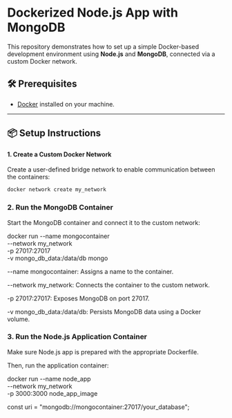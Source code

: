 # Dockerized Node.js App with MongoDB

This repository demonstrates how to set up a simple Docker-based development environment using **Node.js** and **MongoDB**, connected via a custom Docker network.

## 🛠️ Prerequisites

- [Docker](https://docs.docker.com/get-docker/) installed on your machine.

---

## 📦 Setup Instructions

#### 1. Create a Custom Docker Network

Create a user-defined bridge network to enable communication between the containers:

```bash
docker network create my_network
```
### 2. Run the MongoDB Container

Start the MongoDB container and connect it to the custom network:

docker run --name mongocontainer \
  --network my_network \
  -p 27017:27017 \
  -v mongo_db_data:/data/db mongo

--name mongocontainer: Assigns a name to the container.

--network my_network: Connects the container to the custom network.

-p 27017:27017: Exposes MongoDB on port 27017.

-v mongo_db_data:/data/db: Persists MongoDB data using a Docker volume.

### 3. Run the Node.js Application Container

Make sure Node.js app is prepared with the appropriate Dockerfile.

Then, run the application container:

docker run --name node_app \
  --network my_network \
  -p 3000:3000 node_app_image

const uri = "mongodb://mongocontainer:27017/your_database";

